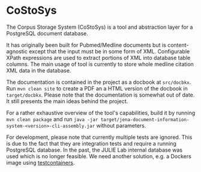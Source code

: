 # CoStoSys
The Corpus Storage System (CoStoSys) is a tool and abstraction layer for a PostgreSQL document database.

It has originally been built for Pubmed/Medline documents but is content-agnostic except that the input must be in some form of XML. Configurable XPath expressions are used to extract portions of XML into database table columns. The main usage of tool is currently to store whole medline citation XML data in the database.

The documentation is contained in the project as a docbook at <code>src/docbkx</code>. Run `mvn clean site` to create a PDF an a HTML version of the docbook in <code>target/docbkx</code>.
Please note that the documentation is somewhat out of date. It still presents the main ideas behind the project.

For a rather exhaustive overview of the tool's capabilities, build it by running `mvn clean package` and run `java -jar target/jena-document-information-system-<version>-cli-assembly.jar` without parameters.

For development, please note that currently multiple tests are ignored. This is due to the fact that they are integration tests and require a running PostgreSQL database. In the past, the JULIE Lab internal database was used which is no longer feasible. We need another solution, e.g. a Dockers image using [testcontainers](https://www.testcontainers.org/).
